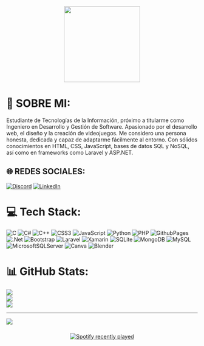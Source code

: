 <div align="center">
  <img height="200" src="../img/Profile background.png"  />
</div>

# 💫 SOBRE MI:
Estudiante de Tecnologías de la Información, próximo a titularme como Ingeniero en Desarrollo y Gestión de Software. Apasionado por el desarrollo web, el diseño y la creación de videojuegos. Me considero una persona honesta, dedicada y capaz de adaptarme fácilmente al entorno. Con sólidos conocimientos en HTML, CSS, JavaScript, bases de datos SQL y NoSQL, así como en frameworks como Laravel y ASP.NET.


## 🌐 REDES SOCIALES:
[![Discord](https://img.shields.io/badge/Discord-%237289DA.svg?logo=discord&logoColor=white)](https://discord.gg/ing_nacht) [![LinkedIn](https://img.shields.io/badge/LinkedIn-%230077B5.svg?logo=linkedin&logoColor=white)](https://linkedin.com/in/www.linkedin.com/in/ignacio-a-hernandez-4131b8277) 

# 💻 Tech Stack:
![C](https://img.shields.io/badge/c-%2300599C.svg?style=for-the-badge&logo=c&logoColor=white) ![C#](https://img.shields.io/badge/c%23-%23239120.svg?style=for-the-badge&logo=csharp&logoColor=white) ![C++](https://img.shields.io/badge/c++-%2300599C.svg?style=for-the-badge&logo=c%2B%2B&logoColor=white) ![CSS3](https://img.shields.io/badge/css3-%231572B6.svg?style=for-the-badge&logo=css3&logoColor=white) ![JavaScript](https://img.shields.io/badge/javascript-%23323330.svg?style=for-the-badge&logo=javascript&logoColor=%23F7DF1E) ![Python](https://img.shields.io/badge/python-3670A0?style=for-the-badge&logo=python&logoColor=ffdd54) ![PHP](https://img.shields.io/badge/php-%23777BB4.svg?style=for-the-badge&logo=php&logoColor=white) ![GithubPages](https://img.shields.io/badge/github%20pages-121013?style=for-the-badge&logo=github&logoColor=white) ![.Net](https://img.shields.io/badge/.NET-5C2D91?style=for-the-badge&logo=.net&logoColor=white) ![Bootstrap](https://img.shields.io/badge/bootstrap-%238511FA.svg?style=for-the-badge&logo=bootstrap&logoColor=white) ![Laravel](https://img.shields.io/badge/laravel-%23FF2D20.svg?style=for-the-badge&logo=laravel&logoColor=white) ![Xamarin](https://img.shields.io/badge/Xamarin-3199DC?style=for-the-badge&logo=xamarin&logoColor=white) ![SQLite](https://img.shields.io/badge/sqlite-%2307405e.svg?style=for-the-badge&logo=sqlite&logoColor=white) ![MongoDB](https://img.shields.io/badge/MongoDB-%234ea94b.svg?style=for-the-badge&logo=mongodb&logoColor=white) ![MySQL](https://img.shields.io/badge/mysql-%2300000f.svg?style=for-the-badge&logo=mysql&logoColor=white) ![MicrosoftSQLServer](https://img.shields.io/badge/Microsoft%20SQL%20Server-CC2927?style=for-the-badge&logo=microsoft%20sql%20server&logoColor=white) ![Canva](https://img.shields.io/badge/Canva-%2300C4CC.svg?style=for-the-badge&logo=Canva&logoColor=white) ![Blender](https://img.shields.io/badge/blender-%23F5792A.svg?style=for-the-badge&logo=blender&logoColor=white)
# 📊 GitHub Stats:
![](https://github-readme-stats.vercel.app/api?username=Alejandroho02&theme=blueberry&hide_border=true&include_all_commits=false&count_private=false)<br/>
![](https://github-readme-streak-stats.herokuapp.com/?user=Alejandroho02&theme=blueberry&hide_border=true)<br/>
![](https://github-readme-stats.vercel.app/api/top-langs/?username=Alejandroho02&theme=blueberry&hide_border=true&include_all_commits=false&count_private=false&layout=compact)

---
[![](https://visitcount.itsvg.in/api?id=Alejandroho02&icon=0&color=0)](https://visitcount.itsvg.in)

###

<div align="center">
  <a href="https://open.spotify.com/user/7cr03gfcds073wqoz2c80gzn5">
    <img src="https://spotify-recently-played-readme.vercel.app/api?user=7cr03gfcds073wqoz2c80gzn5&count=1&unique=false" alt="Spotify recently played"  />
  </a>
</div>

###
<!-- Proudly created with GPRM ( https://gprm.itsvg.in ) -->
